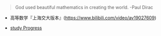 >God used beautiful mathematics in creating the world.      -Paul Dirac

* 高等数学『上海交大版本』(https://www.bilibili.com/video/av19027609) 

* [study Progress](https://github.com/AAAlimjan/stuff2019/issues/7)
